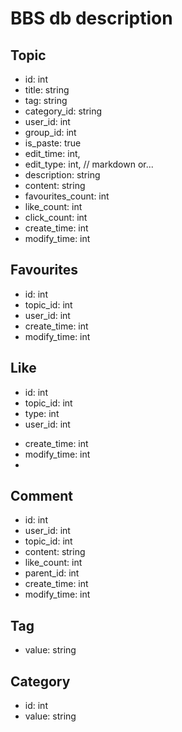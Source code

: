 # BBS db description



## Topic

* id: int
* title: string
* tag: string
* category_id: string
* user_id: int
* group_id: int
* is_paste: true
* edit_time: int,
* edit_type: int, // markdown or...
* description: string
* content: string
* favourites_count: int
* like_count: int
* click_count: int 
* create_time: int
* modify_time: int



## Favourites

* id: int
* topic_id: int
* user_id: int
* create_time: int
* modify_time: int

## Like

* id: int
* topic_id: int
* type: int
* user_id: int

- create_time: int
- modify_time: int
- 

## Comment

* id: int
* user_id: int
* topic_id: int
* content: string
* like_count: int
* parent_id: int
* create_time: int
* modify_time: int



## Tag

* value: string



## Category

* id: int
* value: string